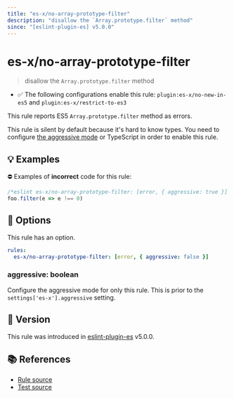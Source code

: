 ```yaml
---
title: "es-x/no-array-prototype-filter"
description: "disallow the `Array.prototype.filter` method"
since: "[eslint-plugin-es] v5.0.0"
---
```


# es-x/no-array-prototype-filter
> disallow the `Array.prototype.filter` method

- ✅ The following configurations enable this rule: `plugin:es-x/no-new-in-es5` and `plugin:es-x/restrict-to-es3`

This rule reports ES5 `Array.prototype.filter` method as errors.

This rule is silent by default because it's hard to know types. You need to configure [the aggressive mode](https://github.com/eslint-community/eslint-plugin-es-x/tree/master/docs/#the-aggressive-mode) or TypeScript in order to enable this rule.

## 💡 Examples

⛔ Examples of **incorrect** code for this rule:

<eslint-playground type="bad">

```js
/*eslint es-x/no-array-prototype-filter: [error, { aggressive: true }] */
foo.filter(e => e !== 0)
```

</eslint-playground>

## 🔧 Options

This rule has an option.

```yaml
rules:
  es-x/no-array-prototype-filter: [error, { aggressive: false }]
```

### aggressive: boolean

Configure the aggressive mode for only this rule.
This is prior to the `settings['es-x'].aggressive` setting.

## 🚀 Version

This rule was introduced in [eslint-plugin-es] v5.0.0.

[eslint-plugin-es]: https://github.com/mysticatea/eslint-plugin-es

## 📚 References

- [Rule source](https://github.com/eslint-community/eslint-plugin-es-x/blob/master/lib/rules/no-array-prototype-filter.js)
- [Test source](https://github.com/eslint-community/eslint-plugin-es-x/blob/master/tests/lib/rules/no-array-prototype-filter.js)
